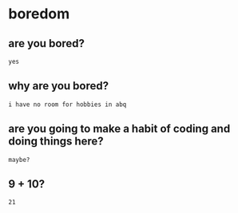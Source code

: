 # boredom

## are you bored?
	yes

## why are you bored?
	i have no room for hobbies in abq 
	
## are you going to make a habit of coding and doing things here?
	maybe?
	
## 9 + 10?
	21